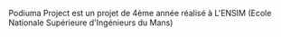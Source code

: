 Podiuma Project est un projet de 4ème année réalisé à L'ENSIM (Ecole Nationale Supérieure d'Ingénieurs du Mans)

